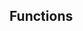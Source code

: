 <!-- Space: Projects -->
<!-- Parent: ZshNvim -->
<!-- Title: Functions ZshNvim -->
<!-- Label: Functions -->
<!-- Include: docs/disclaimer.md -->
<!-- Include: ac:toc -->

## Functions
